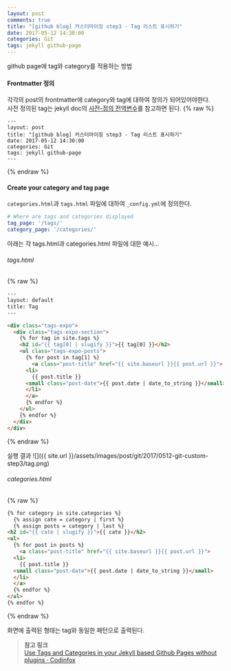 ```yaml
---
layout: post
comments: true
title: "[github blog] 커스터마이징 step3 - Tag 리스트 표시하기"
date: 2017-05-12 14:30:00
categories: Git
tags: jekyll github-page
---
```


github page에 tag와 category를 적용하는 방법

#### Frontmatter 정의
각각의 post의 frontmatter에 category와 tag에 대하여 정의가 되어있어야한다.<br/>
사전 정의된 tag는 jekyll doc의 [사전-정의 전역변수](http://jekyllrb-ko.github.io/docs/frontmatter/)를 참고하면 된다.
{% raw %}
```
---
layout: post
title: "[github blog] 커스터마이징 step3 - Tag 리스트 표시하기"
date: 2017-05-12 14:30:00
categories: Git
tags: jekyll github-page
---
```
{% endraw %}


#### Create your category and tag page
`categories.html`과 `tags.html` 파일에 대하여 `_config.yml`에 정의한다.

```yml
# Where are tags and categories displayed
tag_page: '/tags/'
category_page: '/categories/'
```

아래는 각 tags.html과 categories.html 파일에 대한 예시...

###### tags.html
{% raw %}
```html
---
layout: default
title: Tag
---

<div class="tags-expo">
  <div class="tags-expo-section">
    {% for tag in site.tags %}
    <h2 id="{{ tag[0] | slugify }}">{{ tag[0] }}</h2>
    <ul class="tags-expo-posts">
      {% for post in tag[1] %}
        <a class="post-title" href="{{ site.baseurl }}{{ post.url }}">
      <li>
        {{ post.title }}
      <small class="post-date">{{ post.date | date_to_string }}</small>
      </li>
      </a>
      {% endfor %}
    </ul>
    {% endfor %}
  </div>
</div>
```
{% endraw %}

실행 결과
![]({{ site.url }}/assets/images/post/git/2017/0512-git-custom-step3/tag.png)

###### categories.html
{% raw %}
```html
{% for category in site.categories %}
  {% assign cate = category | first %}
  {% assign posts = category | last %}
<h2 id="{{ cate | slugify }}">{{ cate }}</h2>
<ul>
  {% for post in posts %}
    <a class="post-title" href="{{ site.baseurl }}{{ post.url }}">
  <li>
    {{ post.title }}
  <small class="post-date">{{ post.date | date_to_string }}</small>
  </li>
  </a>
  {% endfor %}
</ul>
{% endfor %}
```
{% endraw %}

화면에 출력된 형태는 tag와 동일한 패턴으로 출력된다.


> **참고 링크**<br/>
> [Use Tags and Categories in your Jekyll based Github Pages without plugins · Codinfox](https://codinfox.github.io/dev/2015/03/06/use-tags-and-categories-in-your-jekyll-based-github-pages/)